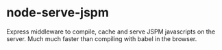 # node-serve-jspm
Express middleware to compile, cache and serve JSPM javascripts on the server. Much much faster than compiling with babel in the browser.
